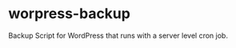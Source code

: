 worpress-backup
===============

Backup Script for WordPress that runs with a server level cron job.
